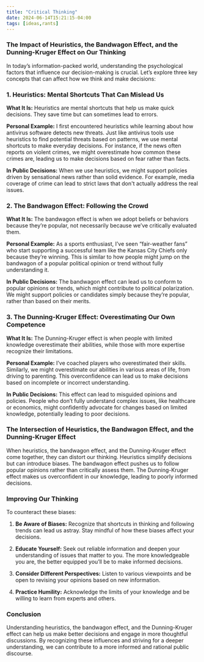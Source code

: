 ```yaml
---
title: "Critical Thinking"
date: 2024-06-14T15:21:15-04:00
tags: [ideas,rants]
---
```


### **The Impact of Heuristics, the Bandwagon Effect, and the Dunning-Kruger Effect on Our Thinking**

In today’s information-packed world, understanding the psychological factors that influence our decision-making is crucial. Let’s explore three key concepts that can affect how we think and make decisions:

### **1. Heuristics: Mental Shortcuts That Can Mislead Us**

**What It Is:**
Heuristics are mental shortcuts that help us make quick decisions. They save time but can sometimes lead to errors.

**Personal Example:**
I first encountered heuristics while learning about how antivirus software detects new threats. Just like antivirus tools use heuristics to find potential threats based on patterns, we use mental shortcuts to make everyday decisions. For instance, if the news often reports on violent crimes, we might overestimate how common these crimes are, leading us to make decisions based on fear rather than facts.

**In Public Decisions:**
When we use heuristics, we might support policies driven by sensational news rather than solid evidence. For example, media coverage of crime can lead to strict laws that don't actually address the real issues.

### **2. The Bandwagon Effect: Following the Crowd**

**What It Is:**
The bandwagon effect is when we adopt beliefs or behaviors because they’re popular, not necessarily because we’ve critically evaluated them.

**Personal Example:**
As a sports enthusiast, I’ve seen “fair-weather fans” who start supporting a successful team like the Kansas City Chiefs only because they’re winning. This is similar to how people might jump on the bandwagon of a popular political opinion or trend without fully understanding it.

**In Public Decisions:**
The bandwagon effect can lead us to conform to popular opinions or trends, which might contribute to political polarization. We might support policies or candidates simply because they’re popular, rather than based on their merits.

### **3. The Dunning-Kruger Effect: Overestimating Our Own Competence**

**What It Is:**
The Dunning-Kruger effect is when people with limited knowledge overestimate their abilities, while those with more expertise recognize their limitations.

**Personal Example:**
I’ve coached players who overestimated their skills. Similarly, we might overestimate our abilities in various areas of life, from driving to parenting. This overconfidence can lead us to make decisions based on incomplete or incorrect understanding.

**In Public Decisions:**
This effect can lead to misguided opinions and policies. People who don’t fully understand complex issues, like healthcare or economics, might confidently advocate for changes based on limited knowledge, potentially leading to poor decisions.

### **The Intersection of Heuristics, the Bandwagon Effect, and the Dunning-Kruger Effect**

When heuristics, the bandwagon effect, and the Dunning-Kruger effect come together, they can distort our thinking. Heuristics simplify decisions but can introduce biases. The bandwagon effect pushes us to follow popular opinions rather than critically assess them. The Dunning-Kruger effect makes us overconfident in our knowledge, leading to poorly informed decisions.

### **Improving Our Thinking**

To counteract these biases:

1. **Be Aware of Biases:**
   Recognize that shortcuts in thinking and following trends can lead us astray. Stay mindful of how these biases affect your decisions.

2. **Educate Yourself:**
   Seek out reliable information and deepen your understanding of issues that matter to you. The more knowledgeable you are, the better equipped you’ll be to make informed decisions.

3. **Consider Different Perspectives:**
   Listen to various viewpoints and be open to revising your opinions based on new information.

4. **Practice Humility:**
   Acknowledge the limits of your knowledge and be willing to learn from experts and others.

### **Conclusion**

Understanding heuristics, the bandwagon effect, and the Dunning-Kruger effect can help us make better decisions and engage in more thoughtful discussions. By recognizing these influences and striving for a deeper understanding, we can contribute to a more informed and rational public discourse.

